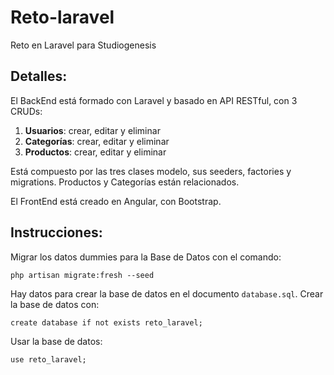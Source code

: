# Reto-laravel
Reto en Laravel para Studiogenesis

## Detalles:
El BackEnd está formado con Laravel y basado en API RESTful, con 3 CRUDs:
1) **Usuarios**: crear, editar y eliminar
2) **Categorías**: crear, editar y eliminar
3) **Productos**: crear, editar y eliminar

Está compuesto por las tres clases modelo, sus seeders, factories y migrations.
Productos y Categorías están relacionados.

El FrontEnd está creado en Angular, con Bootstrap.

## Instrucciones:
Migrar los datos dummies para la Base de Datos con el comando:

`php artisan migrate:fresh --seed`

Hay datos para crear la base de datos en el documento `database.sql`.
Crear la base de datos con:

`create database if not exists reto_laravel;`

Usar la base de datos:

`use reto_laravel;`

